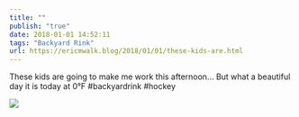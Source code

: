 ```yaml
---
title: ""
publish: "true"
date: 2018-01-01 14:52:11
tags: "Backyard Rink"
url: https://ericmwalk.blog/2018/01/01/these-kids-are.html
---
```


These kids are going to make me work this afternoon... But what a beautiful day it is today at 0°F #backyardrink #hockey

![](https://ericmwalk.blog/uploads/2022/6c244901bb.jpg)